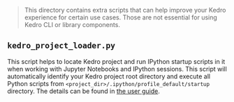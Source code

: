 > This directory contains extra scripts that can help improve your Kedro experience for certain use cases. Those are not essential for using Kedro CLI or library components.


## `kedro_project_loader.py`

This script helps to locate Kedro project and run IPython startup scripts in
it when working with Jupyter Notebooks and IPython sessions.
This script will automatically identify your Kedro project root directory and execute all Python scripts from `<project_dir>/.ipython/profile_default/startup` directory.
The details can be found in [the user guide](](https://kedro.readthedocs.io/en/latest/04_user_guide/10_ipython.html)).